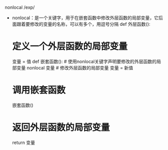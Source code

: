 nonlocal/exp/- nonlocal：是一个关键字，用于在嵌套函数中修改外层函数的局部变量，它后面跟着要修改的变量的名称，可以有多个，用逗号分隔def 外层函数():    # 定义一个外层函数的局部变量    变量 = 值    def 嵌套函数():        # 使用nonlocal关键字声明要修改的外层函数的局部变量        nonlocal 变量        # 修改外层函数的局部变量        变量 = 新值    # 调用嵌套函数    嵌套函数()    # 返回外层函数的局部变量    return 变量